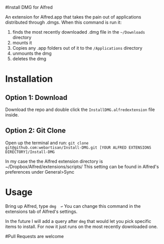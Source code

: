 #Install DMG for Alfred

An extension for Alfred.app that takes the pain out of applications distributed through .dmgs. 
When this command is run it:

1. finds the most recently downloaded .dmg file in the `~/Downloads` directory 
1. mounts it 
1. Copies any .app folders out of it to the `/Applications` directory
1. unmounts the dmg
1. deletes the dmg


# Installation

## Option 1: Download
Download the repo and double click the `InstallDMG.alfredextension` file inside.

## Option 2: Git Clone
Open up the terminal and run:
`git clone git@github.com:webartisan/Install-DMG.git [YOUR ALFRED EXTENSIONS DIRECTORY]/Install-DMG`

In my case the the Alfred extension directory is ~/Dropbox/Alfred/extensions/scripts/
This setting can be found in Alfred's preferences under General>Sync

# Usage
Bring up Alfred, type `dmg  ↩`
You can change this command in the extensions tab of Alfred's settings.

In the future I will add a query after `dmg` that would let you pick specific items to install. For now it just runs on the most recently downloaded one.


#Pull Requests
are welcome



